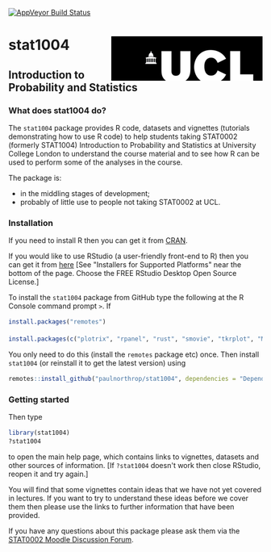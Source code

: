 
<!-- README.md is generated from README.Rmd. Please edit that file -->
[![AppVeyor Build Status](https://ci.appveyor.com/api/projects/status/github/paulnorthrop/stat1004?branch=master&svg=true)](https://ci.appveyor.com/project/paulnorthrop/stat1004)

stat1004 <img src="standalone.png" align="right" />
===================================================

Introduction to Probability and Statistics
------------------------------------------

### What does stat1004 do?

The `stat1004` package provides R code, datasets and vignettes (tutorials demonstrating how to use R code) to help students taking STAT0002 (formerly STAT1004) Introduction to Probability and Statistics at University College London to understand the course material and to see how R can be used to perform some of the analyses in the course.

The package is:

-   in the middling stages of development;
-   probably of little use to people not taking STAT0002 at UCL.

### Installation

If you need to install R then you can get it from [CRAN](https://cran.r-project.org/).

If you would like to use RStudio (a user-friendly front-end to R) then you can get it from [here](https://www.rstudio.com/products/rstudio/download/) \[See "Installers for Supported Platforms" near the bottom of the page. Choose the FREE RStudio Desktop Open Source License.\]

To install the `stat1004` package from GitHub type the following at the R Console command prompt `>`. If

``` r
install.packages("remotes")

install.packages(c("plotrix", "rpanel", "rust", "smovie", "tkrplot", "MASS"), dependencies = "Depends")
```

You only need to do this (install the `remotes` package etc) once. Then install `stat1004` (or reinstall it to get the latest version) using

``` r
remotes::install_github("paulnorthrop/stat1004", dependencies = "Depends")
```

### Getting started

Then type

``` r
library(stat1004)
?stat1004
```

to open the main help page, which contains links to vignettes, datasets and other sources of information. \[If `?stat1004` doesn't work then close RStudio, reopen it and try again.\]

You will find that some vignettes contain ideas that we have not yet covered in lectures. If you want to try to understand these ideas before we cover them then please use the links to further information that have been provided.

If you have any questions about this package please ask them via the [STAT0002 Moodle Discussion Forum](https://moodle.ucl.ac.uk/mod/hsuforum/view.php?id=866683).
